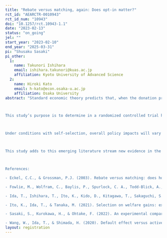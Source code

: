 ```yaml
---
title: "Rebate versus matching, again: Does opt-in matter?"
rct_id: "AEARCTR-0010943"
rct_id_num: "10943"
doi: "10.1257/rct.10943-1.1"
date: "2023-02-13"
status: "on_going"
jel: ""
start_year: "2023-02-10"
end_year: "2025-03-31"
pi: "Shusaku Sasaki"
pi_other:
  1:
    name: Takunori Ishihara
    email: ishihara.takunori@kuas.ac.jp
    affiliation: Kyoto University of Advanced Science
  2:
    name: Hiroki Kato
    email: h-kato@econ.osaka-u.ac.jp
    affiliation: Osaka University
abstract: "Standard economic theory predicts that, when the donation price and all other factors are equal, there should be no difference in individuals’ donation behavior under matching and rebate schemes. For example, a 1:1 matching is equivalent to a 50% rebate. In the former scheme, when one chooses to donate 5000 JPY to a charity, the same amount will be added to this donation, thus making the total amount donated to the charity 10,000 JPY. In the latter scheme, when one chooses to donate 10,000 JPY to a charity, half of the amount will be refunded, making the actual donation expenditure 5000 JPY. Similarly, a 2:1 matching is equivalent to a 33% rebate, and a 4:1 matching is equivalent to a 20% rebate. However, Eckel and Grossman (2003) experimentally reveal that donation rates and average donation expenditures for matching are higher than for rebate. Sasaki, Kurokawa, and Ohtake (2021) use a Japanese nationwide sample and report the findings consistent with Eckel and Grossman (2003).

This study’s purpose is to determine in a randomized controlled trial how treatment effects of matching and rebate change when people can self-select whether to use such schemes or not. Most traditional policy research using randomized controlled trials has measured the causal effects of mandatory policy assignment. However, implementing a policy intervention in a mandatory manner is rare in the real world. This is because mandatory implementation requires a system that enables a policy to be applied to all individuals involved and monitors their adherence to it. Also, a policy must be made mandatory by law, and implementation costs tend to be extremely high. In practice, policies are often applied to only those who choose to accept them, in particular by employing an opt-in scheme, where a policy is not applied by default, but rather only upon request.

Under conditions with self-selection, overall policy impacts will vary depending on the heterogeneous effects across individuals and which individuals self-select to receive the policy. For example, if a policy is widely accepted by people for whom a large (or significant) positive policy effect appears, the overall policy impact will become larger than if the policy intervention was mandated, and thus the policy function more efficiently due to self-selection. Conversely, if those who are likely to experience small or negative effects choose to receive a policy intervention, the overall policy impact will become relatively small, and self-selection will prevent it from functioning efficiently. To accurately understand the real-world implications of policy interventions, it is essential to ascertain the influence of self-selection on policy efficiency. Recent field experimental studies have begun to measure policy intervention effects after considering self-selection, particularly in electricity markets (Wang et al. 2020; Fowlie et al. 2021; Ito et al. 2021; Ida et al. 2022).

This study adds to this emerging literature stream new evidence in the context of charitable giving by measuring the treatment effects of matching and rebate, while considering self-selection.

References:
- Eckel, C.C., & Grossman, P.J. (2003). Rebate versus matching: does how we subsidize charitable contributions matter?. Journal of Public Economics, 87(3-4), 681-701.
- Fowlie, M., Wolfram, C., Baylis, P., Spurlock, C. A., Todd-Blick, A., & Cappers, P. (2021). Default effects and follow-on behaviour: evidence from an electricity pricing program. The Review of Economic Studies, 88(6), 2886–2934.
- Ida, T., Ishihara, T., Ito, K., Kido, D., Kitagawa, T., Sakaguchi, S., & Sasaki, S. (2022). Choosing who chooses: selection-driven targeting in energy rebate programs. National Bureau of Economic Research. (No. w30469). 
- Ito, K., Ida, T., & Tanaka, M. (2021). Selection on welfare gains: experimental evidence from electricity plan choice. National Bureau of Economic Research. (No. w28413).
- Sasaki, S., Kurokawa, H., & Ohtake, F. (2022). An experimental comparison of rebate and matching in charitable giving: The case of Japan. The Japanese Economic Review, 73(1), 147-177.
- Wang, W., Ida, T., & Shimada, H. (2020). Default effect versus active decision: evidence from a field experiment in Los Alamos. European Economic Review, 128, 103498."
layout: registration
---
```


